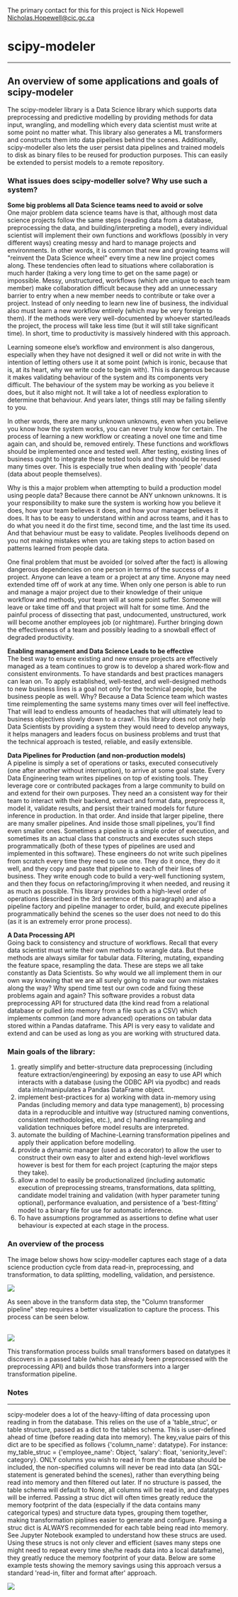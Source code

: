 The primary contact for this for this project is Nick Hopewell  
<Nicholas.Hopewell@cic.gc.ca>    


# scipy-modeler  
--- 
An overview of some applications and goals of scipy-modeler
---
The scipy-modeler library is a Data Science library which supports data preprocessing and predictive modelling by providing methods for data input, wrangling, and modelling which every data scientist must write at some point no matter what. This library also generates a ML transformers and constructs them into data pipelines behind the scenes. Additionally, scipy-modeller also lets the user persist data pipelines and trained models to disk as binary files to be reused for production purposes. This can easily be extended to persist models to a remote repository.  
  
### What issues does scipy-modeller solve? Why use such a system?  

**Some big problems all Data Science teams need to avoid or solve**  
One major problem data science teams have is that, although most data science projects follow the same steps (reading data from a database, preprocessing the data, and building/interpreting a model), every individual scientist will implement their own functions and workflows (possibly in very different ways) creating messy and hard to manage projects and environments. In other words, it is common that new and growing teams will "reinvent the Data Science wheel" every time a new line project comes along. These tendencies often lead to situations where collaboration is much harder (taking a very long time to get on the same page) or impossible. Messy, unstructured, workflows (which are unique to each team member) make collaboration difficult because they add an unnecessary barrier to entry when a new member needs to contribute or take over a project. Instead of only needing to learn new line of business, the individual also must learn a new workflow entirely (which may be very foreign to them). If the methods were very well-documented by whoever started/leads the project, the process will take less time (but it will still take significant time). In short, time to productivity is massively hindered with this approach.  

Learning someone else’s workflow and environment is also dangerous, especially when they have not designed it well or did not write in with the intention of letting others use it at some point (which is ironic, because that is, at its heart, why we write code to begin with). This is dangerous because it makes validating behaviour of the system and its components very difficult. The behaviour of the system may be working as you believe it does, but it also might not. It will take a lot of needless exploration to determine that behaviour. And years later, things still may be failing silently to you.  

In other words, there are many unknown unknowns, even when you believe you know how the system works, you can never truly know for certain.
The process of learning a new workflow or creating a novel one time and time again can, and should be, removed entirely. These functions and workflows should be implemented once and tested well. After testing, existing lines of business ought to integrate these tested tools and they should be reused many times over. This is especially true when dealing with 'people' data (data about people themselves).  

Why is this a major problem when attempting to build a production model using people data? Because there cannot be ANY unknown unknowns. It is your responsibility to make sure the system is working how you believe it does, how your team believes it does, and how your manager believes it does. It has to be easy to understand within and across teams, and it has to do what you need it do the first time, second time, and the last time its used. And that behaviour must be easy to validate. Peoples livelihoods depend on you not making mistakes when you are taking steps to action based on patterns learned from people data.  

One final problem that must be avoided (or solved after the fact) is allowing dangerous dependencies on one person in terms of the success of a project. Anyone can leave a team or a project at any time. Anyone may need extended time off of work at any time. When only one person is able to run and manage a major project due to their knowledge of their unique workflow and methods, your team will at some point suffer. Someone will leave or take time off and that project will halt for some time. And the painful process of dissecting that past, undocumented, unstructured, work will become another employees job (or nightmare). Further bringing down the effectiveness of a team and possibly leading to a snowball effect of degraded productivity.


**Enabling management and Data Science Leads to be effective**  
The best way to ensure existing and new ensure projects are effectively managed as a team continues to grow is to develop a shared work-flow and consistent environments. To have standards and best practices managers can lean on. To apply established, well-tested, and well-designed methods to new business lines is a goal not only for the technical people, but the business people as well. Why? Because a Data Science team which wastes time reimplementing the same systems many times over will feel ineffective. That will lead to endless amounts of headaches that will ultimately lead to business objectives slowly down to a crawl. This library does not only help Data Scientists by providing a system they would need to develop anyways, it helps managers and leaders focus on business problems and trust that the technical approach is tested, reliable, and easily extensible.  

**Data Pipelines for Production (and non-production models)**  
A pipeline is simply a set of operations or tasks, executed consecutively (one after another without interruption), to arrive at some goal state. Every Data Engineering team writes pipelines on top of existing tools. They leverage core or contributed packages from a large community to build on and extend for their own purposes. They need an a consistent way for their team to interact with their backend, extract and format data, preprocess it, model it, validate results, and persist their trained models for future inference in production. In that order. And inside that larger pipeline, there are many smaller pipelines. And inside those small pipelines, you'll find even smaller ones. Sometimes a pipeline is a simple order of execution, and sometimes its an actual class that constructs and executes such steps programmatically (both of these types of pipelines are used and implemented in this software). These engineers do not write such pipelines from scratch every time they need to use one. They do it once, they do it well, and they copy and paste that pipeline to each of their lines of business. They write enough code to build a very-well functioning system, and then they focus on refactoring/improving it when needed, and reusing it as much as possible. This library provides both a high-level order of operations (described in the 3rd sentence of this paragraph) and also a pipeline factory and pipeline manager to order, build, and execute pipelines programmatically behind the scenes so the user does not need to do this (as it is an extremely error prone process).  

**A Data Processing API**  
Going back to consistency and structure of workflows. Recall that every data scientist must write their own methods to wrangle data. But these methods are always similar for tabular data. Filtering, mutating, expanding the feature space, resampling the data. These are steps we all take constantly as Data Scientists. So why would we all implement them in our own way knowing that we are all surely going to make our own mistakes along the way? Why spend time test our own code and fixing these problems again and again? This software provides a robust data preprocessing API for structured data (the kind read from a relational database or pulled into memory from a file such as a CSV) which implements common (and more advanced) operations on tabular data stored within a Pandas dataframe. This API is very easy to validate and extend and can be used as long as you are working with structured data.
  
  
### Main goals of the library:  
1) greatly simplify and better-structure data preprocessing (including feature extraction/engineering) by exposing an easy to use API which interacts with a database (using the ODBC API via pyodbc) and reads data into/manipulates a Pandas DataFrame object.     
2) implement best-practices for a) working with data in-memory using Pandas (including memory and data type management), b) processing data in a reproducible and intuitive way (structured naming conventions, consistent methodologies, etc.), and c) handling resampling and validation techniques before model results are interpreted.    
3) automate the building of Machine-Learning transformation pipelines and apply their application before modelling.    
4) provide a dynamic manager (used as a decorator) to allow the user to construct their own easy to alter and extend high-level workflows however is best for them for each project (capturing the major steps they take).   
5) allow a model to easily be productionalized (including automatic execution of preprocessing streams, transformations, data splitting, candidate model training and validation (with hyper parameter tuning optional), performance evaluation, and persistence of a 'best-fitting' model to a binary file for use for automatic inference.   
6) To have assumptions programmed as assertions to define what user behaviour is expected at each stage in the process. 


### An overview of the process  

The image below shows how scipy-modeller captures each stage of a data science production cycle from data read-in, preprocessing, and transformation, to data splitting, modelling, validation, and persistence. 

![](rmpics/2020-01-09-13-15-30-v2.png)
<br/>  

As seen above in the transform data step, the "Column transformer pipeline" step requires a better visualization to capture the process. This process can be seen below.   
<br/>  

![](rmpics/2020-01-09-13-18-44.png)  

This transformation process builds small transformers based on datatypes it discovers in a passed table (which has already been preprocessed with the preprocessing API) and builds those transformers into a larger transformation pipeline.  


### Notes  
--- 
scipy-modeler does a lot of the heavy-lifting of data processing upon reading in from the database. This relies on the use of a 'table_struc', or table structure, passed as a dict to the tables schema. This is user-defined ahead of time (before reading data into memory). The key,value pairs of this dict are to be specified as follows {'column_name': datatype}. For instance: my_table_struc = {'employee_name': Object, 'salary': float, 'seniority_level': category}. ONLY columns you wish to read in from the database should be included, the non-specified columns will never be read into data (an SQL-statement is generated behind the scenes), rather than everything being read into memory and then filtered out later. If no structure is passed, the table schema will default to None, all columns will be read in, and datatypes will be inferred. Passing a struc dict will often times greatly reduce the memory footprint of the data (especially if the data contains many categorical types) and structure data types, grouping them together, making transformation piplines easier to generate and configure. Passing a struc dict is ALWAYS recommended for each table being read into memory.
See Jupyter Notebook exampled to understand how these strucs are used.
Using these strucs is not only clever and efficient (saves many steps one might need to repeat every time she/he reads data into a local dataframe), they greatly reduce the memory footprint of your data. Below are some example tests showing the memory savings using this approach versus a standard 'read-in, filter and format after' approach.
  

![](rmpics/2020-01-15-10-48-51.png)



